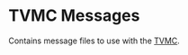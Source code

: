 # TVMC Messages

Contains message files to use with the [TVMC](https://github.com/auvsociety/tvmc-pecka).
